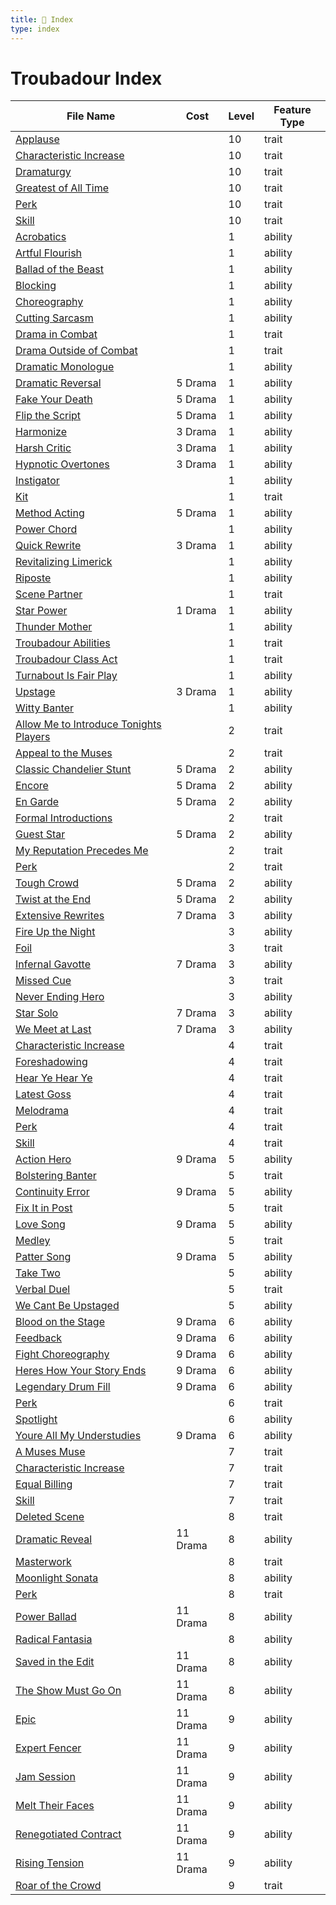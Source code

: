 ```yaml
---
title: 📑 Index
type: index
---
```


# Troubadour Index

| File Name                                                                                                          | Cost     | Level | Feature Type |
| ------------------------------------------------------------------------------------------------------------------ | -------- | ----- | ------------ |
| [Applause](../10th-Level%20Features/Applause)                                                                      |          | 10    | trait        |
| [Characteristic Increase](../10th-Level%20Features/Characteristic%20Increase)                                      |          | 10    | trait        |
| [Dramaturgy](../10th-Level%20Features/Dramaturgy)                                                                  |          | 10    | trait        |
| [Greatest of All Time](../10th-Level%20Features/Greatest%20of%20All%20Time)                                        |          | 10    | trait        |
| [Perk](../10th-Level%20Features/Perk)                                                                              |          | 10    | trait        |
| [Skill](../10th-Level%20Features/Skill)                                                                            |          | 10    | trait        |
| [Acrobatics](../1st-Level%20Features/Acrobatics)                                                                   |          | 1     | ability      |
| [Artful Flourish](../1st-Level%20Features/Artful%20Flourish)                                                       |          | 1     | ability      |
| [Ballad of the Beast](../1st-Level%20Features/Ballad%20of%20the%20Beast)                                           |          | 1     | ability      |
| [Blocking](../1st-Level%20Features/Blocking)                                                                       |          | 1     | ability      |
| [Choreography](../1st-Level%20Features/Choreography)                                                               |          | 1     | ability      |
| [Cutting Sarcasm](../1st-Level%20Features/Cutting%20Sarcasm)                                                       |          | 1     | ability      |
| [Drama in Combat](../1st-Level%20Features/Drama%20in%20Combat)                                                     |          | 1     | trait        |
| [Drama Outside of Combat](../1st-Level%20Features/Drama%20Outside%20of%20Combat)                                   |          | 1     | trait        |
| [Dramatic Monologue](../1st-Level%20Features/Dramatic%20Monologue)                                                 |          | 1     | ability      |
| [Dramatic Reversal](../1st-Level%20Features/Dramatic%20Reversal)                                                   | 5 Drama  | 1     | ability      |
| [Fake Your Death](../1st-Level%20Features/Fake%20Your%20Death)                                                     | 5 Drama  | 1     | ability      |
| [Flip the Script](../1st-Level%20Features/Flip%20the%20Script)                                                     | 5 Drama  | 1     | ability      |
| [Harmonize](../1st-Level%20Features/Harmonize)                                                                     | 3 Drama  | 1     | ability      |
| [Harsh Critic](../1st-Level%20Features/Harsh%20Critic)                                                             | 3 Drama  | 1     | ability      |
| [Hypnotic Overtones](../1st-Level%20Features/Hypnotic%20Overtones)                                                 | 3 Drama  | 1     | ability      |
| [Instigator](../1st-Level%20Features/Instigator)                                                                   |          | 1     | ability      |
| [Kit](../1st-Level%20Features/Kit)                                                                                 |          | 1     | trait        |
| [Method Acting](../1st-Level%20Features/Method%20Acting)                                                           | 5 Drama  | 1     | ability      |
| [Power Chord](../1st-Level%20Features/Power%20Chord)                                                               |          | 1     | ability      |
| [Quick Rewrite](../1st-Level%20Features/Quick%20Rewrite)                                                           | 3 Drama  | 1     | ability      |
| [Revitalizing Limerick](../1st-Level%20Features/Revitalizing%20Limerick)                                           |          | 1     | ability      |
| [Riposte](../1st-Level%20Features/Riposte)                                                                         |          | 1     | ability      |
| [Scene Partner](../1st-Level%20Features/Scene%20Partner)                                                           |          | 1     | trait        |
| [Star Power](../1st-Level%20Features/Star%20Power)                                                                 | 1 Drama  | 1     | ability      |
| [Thunder Mother](../1st-Level%20Features/Thunder%20Mother)                                                         |          | 1     | ability      |
| [Troubadour Abilities](../1st-Level%20Features/Troubadour%20Abilities)                                             |          | 1     | trait        |
| [Troubadour Class Act](../1st-Level%20Features/Troubadour%20Class%20Act)                                           |          | 1     | trait        |
| [Turnabout Is Fair Play](../1st-Level%20Features/Turnabout%20Is%20Fair%20Play)                                     |          | 1     | ability      |
| [Upstage](../1st-Level%20Features/Upstage)                                                                         | 3 Drama  | 1     | ability      |
| [Witty Banter](../1st-Level%20Features/Witty%20Banter)                                                             |          | 1     | ability      |
| [Allow Me to Introduce Tonights Players](../2nd-Level%20Features/Allow%20Me%20to%20Introduce%20Tonights%20Players) |          | 2     | trait        |
| [Appeal to the Muses](../2nd-Level%20Features/Appeal%20to%20the%20Muses)                                           |          | 2     | trait        |
| [Classic Chandelier Stunt](../2nd-Level%20Features/Classic%20Chandelier%20Stunt)                                   | 5 Drama  | 2     | ability      |
| [Encore](../2nd-Level%20Features/Encore)                                                                           | 5 Drama  | 2     | ability      |
| [En Garde](../2nd-Level%20Features/En%20Garde)                                                                     | 5 Drama  | 2     | ability      |
| [Formal Introductions](../2nd-Level%20Features/Formal%20Introductions)                                             |          | 2     | trait        |
| [Guest Star](../2nd-Level%20Features/Guest%20Star)                                                                 | 5 Drama  | 2     | ability      |
| [My Reputation Precedes Me](../2nd-Level%20Features/My%20Reputation%20Precedes%20Me)                               |          | 2     | trait        |
| [Perk](../2nd-Level%20Features/Perk)                                                                               |          | 2     | trait        |
| [Tough Crowd](../2nd-Level%20Features/Tough%20Crowd)                                                               | 5 Drama  | 2     | ability      |
| [Twist at the End](../2nd-Level%20Features/Twist%20at%20the%20End)                                                 | 5 Drama  | 2     | ability      |
| [Extensive Rewrites](../3rd-Level%20Features/Extensive%20Rewrites)                                                 | 7 Drama  | 3     | ability      |
| [Fire Up the Night](../3rd-Level%20Features/Fire%20Up%20the%20Night)                                               |          | 3     | ability      |
| [Foil](../3rd-Level%20Features/Foil)                                                                               |          | 3     | trait        |
| [Infernal Gavotte](../3rd-Level%20Features/Infernal%20Gavotte)                                                     | 7 Drama  | 3     | ability      |
| [Missed Cue](../3rd-Level%20Features/Missed%20Cue)                                                                 |          | 3     | trait        |
| [Never Ending Hero](../3rd-Level%20Features/Never%20Ending%20Hero)                                                 |          | 3     | ability      |
| [Star Solo](../3rd-Level%20Features/Star%20Solo)                                                                   | 7 Drama  | 3     | ability      |
| [We Meet at Last](../3rd-Level%20Features/We%20Meet%20at%20Last)                                                   | 7 Drama  | 3     | ability      |
| [Characteristic Increase](../4th-Level%20Features/Characteristic%20Increase)                                       |          | 4     | trait        |
| [Foreshadowing](../4th-Level%20Features/Foreshadowing)                                                             |          | 4     | trait        |
| [Hear Ye Hear Ye](../4th-Level%20Features/Hear%20Ye%20Hear%20Ye)                                                   |          | 4     | trait        |
| [Latest Goss](../4th-Level%20Features/Latest%20Goss)                                                               |          | 4     | trait        |
| [Melodrama](../4th-Level%20Features/Melodrama)                                                                     |          | 4     | trait        |
| [Perk](../4th-Level%20Features/Perk)                                                                               |          | 4     | trait        |
| [Skill](../4th-Level%20Features/Skill)                                                                             |          | 4     | trait        |
| [Action Hero](../5th-Level%20Features/Action%20Hero)                                                               | 9 Drama  | 5     | ability      |
| [Bolstering Banter](../5th-Level%20Features/Bolstering%20Banter)                                                   |          | 5     | trait        |
| [Continuity Error](../5th-Level%20Features/Continuity%20Error)                                                     | 9 Drama  | 5     | ability      |
| [Fix It in Post](../5th-Level%20Features/Fix%20It%20in%20Post)                                                     |          | 5     | trait        |
| [Love Song](../5th-Level%20Features/Love%20Song)                                                                   | 9 Drama  | 5     | ability      |
| [Medley](../5th-Level%20Features/Medley)                                                                           |          | 5     | trait        |
| [Patter Song](../5th-Level%20Features/Patter%20Song)                                                               | 9 Drama  | 5     | ability      |
| [Take Two](../5th-Level%20Features/Take%20Two)                                                                     |          | 5     | ability      |
| [Verbal Duel](../5th-Level%20Features/Verbal%20Duel)                                                               |          | 5     | trait        |
| [We Cant Be Upstaged](../5th-Level%20Features/We%20Cant%20Be%20Upstaged)                                           |          | 5     | ability      |
| [Blood on the Stage](../6th-Level%20Features/Blood%20on%20the%20Stage)                                             | 9 Drama  | 6     | ability      |
| [Feedback](../6th-Level%20Features/Feedback)                                                                       | 9 Drama  | 6     | ability      |
| [Fight Choreography](../6th-Level%20Features/Fight%20Choreography)                                                 | 9 Drama  | 6     | ability      |
| [Heres How Your Story Ends](../6th-Level%20Features/Heres%20How%20Your%20Story%20Ends)                             | 9 Drama  | 6     | ability      |
| [Legendary Drum Fill](../6th-Level%20Features/Legendary%20Drum%20Fill)                                             | 9 Drama  | 6     | ability      |
| [Perk](../6th-Level%20Features/Perk)                                                                               |          | 6     | trait        |
| [Spotlight](../6th-Level%20Features/Spotlight)                                                                     |          | 6     | ability      |
| [Youre All My Understudies](../6th-Level%20Features/Youre%20All%20My%20Understudies)                               | 9 Drama  | 6     | ability      |
| [A Muses Muse](../7th-Level%20Features/A%20Muses%20Muse)                                                           |          | 7     | trait        |
| [Characteristic Increase](../7th-Level%20Features/Characteristic%20Increase)                                       |          | 7     | trait        |
| [Equal Billing](../7th-Level%20Features/Equal%20Billing)                                                           |          | 7     | trait        |
| [Skill](../7th-Level%20Features/Skill)                                                                             |          | 7     | trait        |
| [Deleted Scene](../8th-Level%20Features/Deleted%20Scene)                                                           |          | 8     | trait        |
| [Dramatic Reveal](../8th-Level%20Features/Dramatic%20Reveal)                                                       | 11 Drama | 8     | ability      |
| [Masterwork](../8th-Level%20Features/Masterwork)                                                                   |          | 8     | trait        |
| [Moonlight Sonata](../8th-Level%20Features/Moonlight%20Sonata)                                                     |          | 8     | ability      |
| [Perk](../8th-Level%20Features/Perk)                                                                               |          | 8     | trait        |
| [Power Ballad](../8th-Level%20Features/Power%20Ballad)                                                             | 11 Drama | 8     | ability      |
| [Radical Fantasia](../8th-Level%20Features/Radical%20Fantasia)                                                     |          | 8     | ability      |
| [Saved in the Edit](../8th-Level%20Features/Saved%20in%20the%20Edit)                                               | 11 Drama | 8     | ability      |
| [The Show Must Go On](../8th-Level%20Features/The%20Show%20Must%20Go%20On)                                         | 11 Drama | 8     | ability      |
| [Epic](../9th-Level%20Features/Epic)                                                                               | 11 Drama | 9     | ability      |
| [Expert Fencer](../9th-Level%20Features/Expert%20Fencer)                                                           | 11 Drama | 9     | ability      |
| [Jam Session](../9th-Level%20Features/Jam%20Session)                                                               | 11 Drama | 9     | ability      |
| [Melt Their Faces](../9th-Level%20Features/Melt%20Their%20Faces)                                                   | 11 Drama | 9     | ability      |
| [Renegotiated Contract](../9th-Level%20Features/Renegotiated%20Contract)                                           | 11 Drama | 9     | ability      |
| [Rising Tension](../9th-Level%20Features/Rising%20Tension)                                                         | 11 Drama | 9     | ability      |
| [Roar of the Crowd](../9th-Level%20Features/Roar%20of%20the%20Crowd)                                               |          | 9     | trait        |
